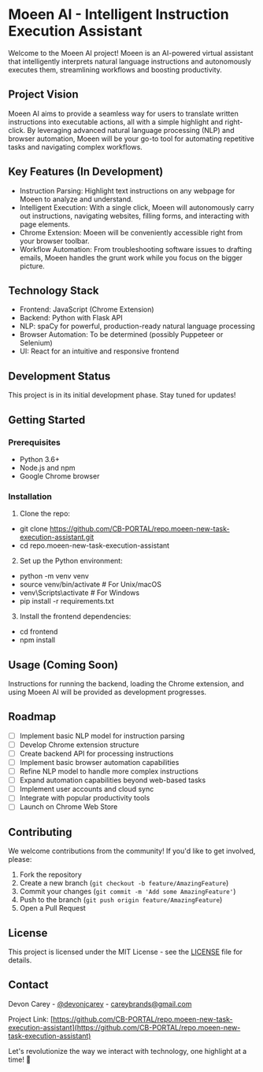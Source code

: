 # Moeen AI - Intelligent Instruction Execution Assistant

Welcome to the Moeen AI project! Moeen is an AI-powered virtual assistant that intelligently interprets natural language instructions and autonomously executes them, streamlining workflows and boosting productivity.

## Project Vision

Moeen AI aims to provide a seamless way for users to translate written instructions into executable actions, all with a simple highlight and right-click. By leveraging advanced natural language processing (NLP) and browser automation, Moeen will be your go-to tool for automating repetitive tasks and navigating complex workflows.

## Key Features (In Development)

- Instruction Parsing: Highlight text instructions on any webpage for Moeen to analyze and understand.
- Intelligent Execution: With a single click, Moeen will autonomously carry out instructions, navigating websites, filling forms, and interacting with page elements.
- Chrome Extension: Moeen will be conveniently accessible right from your browser toolbar.
- Workflow Automation: From troubleshooting software issues to drafting emails, Moeen handles the grunt work while you focus on the bigger picture.

## Technology Stack

- Frontend: JavaScript (Chrome Extension)
- Backend: Python with Flask API
- NLP: spaCy for powerful, production-ready natural language processing
- Browser Automation: To be determined (possibly Puppeteer or Selenium)
- UI: React for an intuitive and responsive frontend

## Development Status

This project is in its initial development phase. Stay tuned for updates!

## Getting Started

### Prerequisites

- Python 3.6+
- Node.js and npm
- Google Chrome browser

### Installation

1. Clone the repo:

- git clone https://github.com/CB-PORTAL/repo.moeen-new-task-execution-assistant.git
- cd repo.moeen-new-task-execution-assistant

2. Set up the Python environment:

- python -m venv venv
- source venv/bin/activate  # For Unix/macOS
- venv\Scripts\activate  # For Windows
- pip install -r requirements.txt

3. Install the frontend dependencies:

- cd frontend
- npm install

## Usage (Coming Soon)

Instructions for running the backend, loading the Chrome extension, and using Moeen AI will be provided as development progresses.

## Roadmap

- [ ] Implement basic NLP model for instruction parsing
- [ ] Develop Chrome extension structure
- [ ] Create backend API for processing instructions
- [ ] Implement basic browser automation capabilities
- [ ] Refine NLP model to handle more complex instructions
- [ ] Expand automation capabilities beyond web-based tasks
- [ ] Implement user accounts and cloud sync
- [ ] Integrate with popular productivity tools
- [ ] Launch on Chrome Web Store

## Contributing

We welcome contributions from the community! If you'd like to get involved, please:

1. Fork the repository
2. Create a new branch (`git checkout -b feature/AmazingFeature`)
3. Commit your changes (`git commit -m 'Add some AmazingFeature'`)
4. Push to the branch (`git push origin feature/AmazingFeature`)
5. Open a Pull Request

## License

This project is licensed under the MIT License - see the [LICENSE](LICENSE) file for details.

## Contact

Devon Carey - [@devonjcarey](https://twitter.com/devonjcarey) - careybrands@gmail.com

Project Link: [https://github.com/CB-PORTAL/repo.moeen-new-task-execution-assistant](https://github.com/CB-PORTAL/repo.moeen-new-task-execution-assistant)

Let's revolutionize the way we interact with technology, one highlight at a time! 🚀
